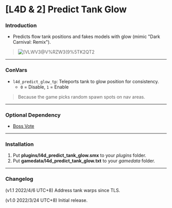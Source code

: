# [L4D & 2] Predict Tank Glow

### Introduction
- Predicts flow tank positions and fakes models with glow (mimic "Dark Carnival: Remix").
> ![(VLWV3@V%RZW3(9%5TK2QT2](https://user-images.githubusercontent.com/33988868/159748514-d219b237-0693-4341-b345-913d0cf02db1.png)

<hr>

### ConVars
- `l4d_predict_glow_tp`: Teleports tank to glow position for consistency.
  - `0` = Disable, `1` = Enable
> Because the game picks random spawn spots on nav areas.

<hr>

### Optional Dependency
- [Boss Vote](https://github.com/Target5150/MoYu_Server_Stupid_Plugins/tree/master/The%20Last%20Stand/l4d_boss_percent)

<hr>

### Installation
1. Put **plugins/l4d_predict_tank_glow.smx** to your _plugins_ folder.
2. Put **gamedata/l4d_predict_tank_glow.txt** to your _gamedata_ folder.

<hr>

### Changelog
(v1.1 2022/4/6 UTC+8) Address tank warps since TLS.

(v1.0 2022/3/24 UTC+8) Initial release.
